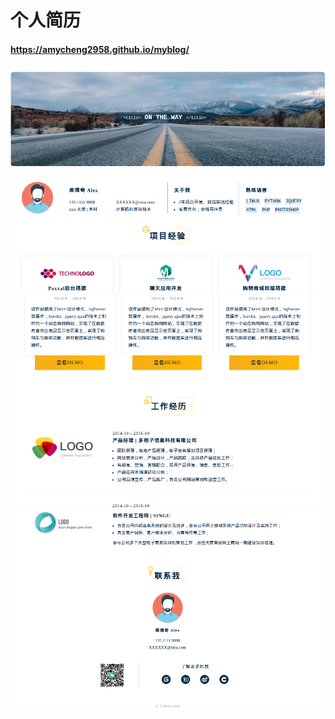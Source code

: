 # 个人简历

#### https://amycheng2958.github.io/myblog/

![输入图片说明](./static/image/catch_1.png "catch")
![输入图片说明](./static/image/catch_2.png "catch")
![输入图片说明](./static/image/catch_3.png "catch")
